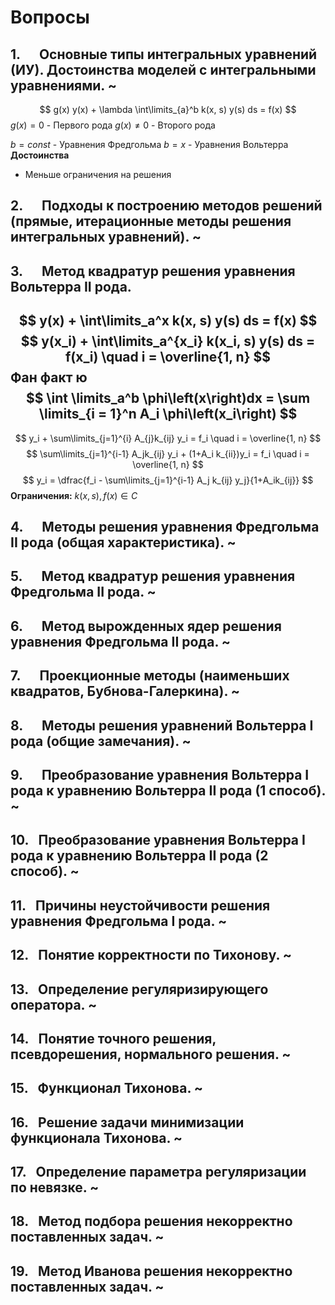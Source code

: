 # Вопросы
## 1.      Основные типы интегральных уравнений (ИУ). Достоинства моделей с интегральными уравнениями. ~
$$
g(x) y(x) + \lambda \int\limits_{a}^b k(x, s) y(s) ds = f(x)
$$
$g(x)=0$ - Первого рода
$g(x) \neq 0$ - Второго рода

$b = const$ - Уравнения Фредгольма
$b=x$ - Уравнения Вольтерра
**Достоинства**
- Меньше ограничения на решения

## 2.      Подходы к построению методов решений (прямые, итерационные методы решения интегральных уравнений). ~

## 3.      Метод квадратур решения уравнения Вольтерра II рода. 
$$
y(x) + \int\limits_a^x k(x, s) y(s) ds = f(x)
$$
$$
y(x_i) + \int\limits_a^{x_i} k(x_i, s) y(s) ds = f(x_i) \quad i = \overline{1, n}
$$
**Фан факт ю**
$$
\int \limits_a^b \phi\left(x\right)dx = \sum \limits_{i = 1}^n A_i \phi\left(x_i\right) 
$$
---
$$
y_i + \sum\limits_{j=1}^{i} A_{j}k_{ij} y_i = f_i \quad i = \overline{1, n}
$$
$$
\sum\limits_{j=1}^{i-1} A_jk_{ij} y_i + (1+A_i k_{ii})y_i = f_i \quad i = \overline{1, n}
$$
$$
y_i = \dfrac{f_i - \sum\limits_{j=1}^{i-1} A_j k_{ij} y_j}{1+A_ik_{ij}}
$$
**Ограничения:** $k(x, s), f(x) \in C$ 

## 4.      Методы решения уравнения Фредгольма II рода (общая характеристика). ~

## 5.      Метод квадратур решения уравнения Фредгольма II рода. ~

## 6.      Метод вырожденных ядер решения уравнения Фредгольма II рода. ~

## 7.      Проекционные методы (наименьших квадратов, Бубнова-Галеркина). ~

## 8.      Методы решения уравнений Вольтерра I рода (общие замечания). ~

## 9.      Преобразование уравнения Вольтерра I рода к уравнению Вольтерра II рода (1 способ). ~

## 10.   Преобразование уравнения Вольтерра I рода к уравнению Вольтерра II рода (2 способ). ~

## 11.   Причины неустойчивости решения уравнения Фредгольма I рода. ~

## 12.   Понятие корректности по Тихонову. ~

## 13.   Определение регуляризирующего оператора. ~

## 14.   Понятие точного решения, псевдорешения, нормального решения. ~

## 15.   Функционал Тихонова. ~

## 16.   Решение задачи минимизации функционала Тихонова. ~

## 17.   Определение параметра регуляризации по невязке. ~

## 18.   Метод подбора решения некорректно поставленных задач. ~

## 19.   Метод Иванова решения некорректно поставленных задач. ~